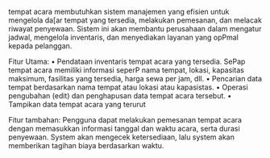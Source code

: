 tempat acara membutuhkan sistem manajemen yang efisien untuk mengelola da[ar tempat yang tersedia, melakukan pemesanan, dan melacak riwayat penyewaan.
Sistem ini akan membantu perusahaan dalam mengatur jadwal, mengelola inventaris, dan menyediakan layanan yang opPmal kepada pelanggan.

Fitur Utama:
• Pendataan inventaris tempat acara yang tersedia. SePap
  tempat acara memiliki informasi seperP nama tempat,
  lokasi, kapasitas maksimum, fasilitas yang tersedia, harga
  sewa per jam, dll.
• Pencarian data tempat berdasarkan nama tempat atau
  lokasi atau kapasistas.
• Operasi pengubahan (edit) dan penghapusan data tempat
  acara tersebut.
• Tampikan data tempat acara yang terurut

Fitur tambahan:
Pengguna dapat melakukan pemesanan tempat acara
dengan memasukkan informasi tanggal dan waktu acara,
serta durasi penyewaan. System akan mengecek
ketersediaan, lalu system akan memberikan tagihan biaya
berdasarkan waktu.
